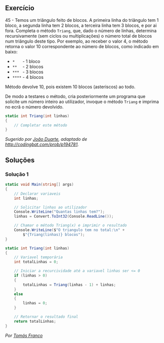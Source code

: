 ## Exercício

45 - Temos um triângulo feito de blocos. A primeira linha do triângulo tem 1
bloco, a segunda linha tem 2 blocos, a terceira linha tem 3 blocos, e por ai
fora. Completa o método `Triang`, que, dado o número de linhas, determina
recursivamente (sem ciclos ou multiplicações) o número total de blocos num
triângulo deste tipo. Por exemplo, ao receber o valor 4, o método retorna o
valor 10 correspondente ao número de blocos, como indicado em baixo:

* `*   ` - 1 bloco
* `**  ` - 2 blocos
* `*** ` - 3 blocos
* `****` - 4 blocos

Método devolve 10, pois existem 10 blocos (asteriscos) ao todo.

De modo a testares o método, cria posteriormente um programa que solicite um
número inteiro ao utilizador, invoque o método `Triang` e imprima no ecrã o
número devolvido.

```cs
static int Triang(int linhas)
{
    // Completar este método
}
```

*Sugerido por [João Duarte](https://github.com/JoaoAlexandreDuarte), adaptado
de <http://codingbat.com/prob/p194781>.*

## Soluções

### Solução 1

```cs
static void Main(string[] args)
{
    // Declarar variaveis
    int linhas;

    // Solicitar linhas ao utilizador
    Console.WriteLine("Quantas linhas tem?");
    linhas = Convert.ToInt32(Console.ReadLine());

    // Chamar o método Triang(x) e imprimir o resultado
    Console.WriteLine($"O triangulo tem no total:\n" +
        $"{Triang(linhas)} blocos");
}

static int Triang(int linhas)
{
    // Variavel temporária
    int totalLinhas = 0;

    // Iniciar a recurcividade até a variavel linhas ser <= 0
    if (linhas > 0)
    {
        totalLinhas = Triang(linhas - 1) + linhas;
    }
    else
    {
        linhas = 0;
    }

    // Retornar o resultado final
    return totalLinhas;
}
```
*Por [Tomás Franco](https://github.com/ThomasFranque)*